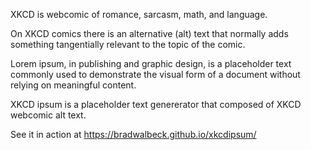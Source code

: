 XKCD is webcomic of romance, sarcasm, math, and language.

On XKCD comics there is an alternative (alt) text that normally adds something tangentially relevant to the topic of the comic.

Lorem ipsum, in publishing and graphic design, is a placeholder text commonly used to demonstrate the visual form of a document without relying on meaningful content.

XKCD ipsum is a placeholder text genererator that composed of XKCD webcomic alt text.

See it in action at https://bradwalbeck.github.io/xkcdipsum/
